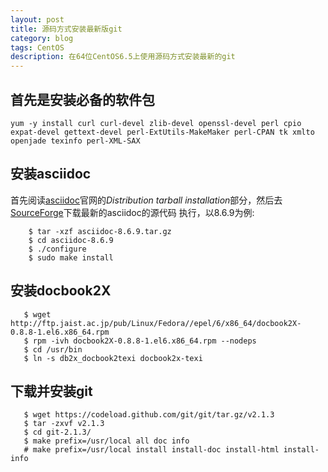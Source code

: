 ```yaml
---
layout: post
title: 源码方式安装最新版git
category: blog
tags: CentOS
description: 在64位CentOS6.5上使用源码方式安装最新的git
---
```


## 首先是安装必备的软件包
```
yum -y install curl curl-devel zlib-devel openssl-devel perl cpio expat-devel gettext-devel perl-ExtUtils-MakeMaker perl-CPAN tk xmlto openjade texinfo perl-XML-SAX
```


## 安装asciidoc

首先阅读[asciidoc][0]官网的*Distribution tarball installation*部分，然后去[SourceForge][1]下载最新的asciidoc的源代码
执行，以8.6.9为例:

```
	$ tar -xzf asciidoc-8.6.9.tar.gz
	$ cd asciidoc-8.6.9
	$ ./configure
	$ sudo make install		
```

## 安装docbook2X
```
   $ wget http://ftp.jaist.ac.jp/pub/Linux/Fedora//epel/6/x86_64/docbook2X-0.8.8-1.el6.x86_64.rpm
   $ rpm -ivh docbook2X-0.8.8-1.el6.x86_64.rpm --nodeps
   $ cd /usr/bin
   $ ln -s db2x_docbook2texi docbook2x-texi
```
## 下载并安装git
```   
   $ wget https://codeload.github.com/git/git/tar.gz/v2.1.3
   $ tar -zxvf v2.1.3
   $ cd git-2.1.3/
   $ make prefix=/usr/local all doc info
   # make prefix=/usr/local install install-doc install-html install-info
```
   











[0]: http://www.methods.co.nz/asciidoc/INSTALL.html "asciidoc"
[1]: http://sourceforge.net/projects/asciidoc/ "SourceForge"

